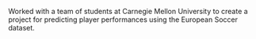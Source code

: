 Worked with a team of students at Carnegie Mellon University to create a project for predicting player performances using the European Soccer dataset.
